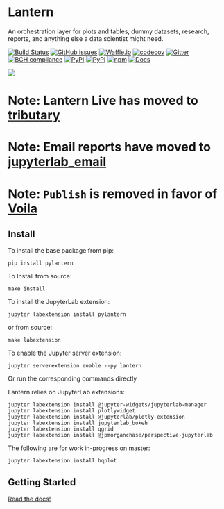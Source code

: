 # Lantern
An orchestration layer for plots and tables, dummy datasets, research, reports, and anything else a data scientist might need.

[![Build Status](https://travis-ci.org/timkpaine/lantern.svg?branch=master)](https://travis-ci.org/timkpaine/lantern)
[![GitHub issues](https://img.shields.io/github/issues/timkpaine/lantern.svg)]()
[![Waffle.io](https://badge.waffle.io/timkpaine/lantern.svg?label=ready&title=Ready)](http://waffle.io/timkpaine/lantern)
[![codecov](https://codecov.io/gh/timkpaine/lantern/branch/master/graph/badge.svg)](https://codecov.io/gh/timkpaine/lantern)
[![Gitter](https://img.shields.io/gitter/room/nwjs/nw.js.svg)](https://gitter.im/pylantern/Lobby)
[![BCH compliance](https://bettercodehub.com/edge/badge/timkpaine/lantern?branch=master)](https://bettercodehub.com/)
[![PyPI](https://img.shields.io/pypi/l/pylantern.svg)](https://pypi.python.org/pypi/pylantern)
[![PyPI](https://img.shields.io/pypi/v/pylantern.svg)](https://pypi.python.org/pypi/pylantern)
[![npm](https://img.shields.io/npm/v/pylantern.svg)](https://www.npmjs.com/package/pylantern)
[![Docs](https://img.shields.io/readthedocs/pylantern.svg)](https://pylantern.readthedocs.io)

<!-- [![Beerpay](https://beerpay.io/timkpaine/lantern/badge.svg?style=flat)](https://beerpay.io/timkpaine/lantern) -->


![](https://raw.githubusercontent.com/timkpaine/lantern/master/docs/img/demo.gif)


# Note: Lantern Live has moved to [tributary](https://github.com/timkpaine/tributary)
# Note: Email reports have moved to [jupyterlab_email](https://github.com/timkpaine/https://github.com/timkpaine/jupyterlab_email)
# Note: `Publish` is removed in favor of [Voila](https://github.com/QuantStack/voila)

## Install
To install the base package from pip:

`pip install pylantern`

To Install from source:

`make install`


To install the JupyterLab extension:

`jupyter labextension install pylantern`

or from source:

`make labextension`

To enable the Jupyter server extension:

`jupyter serverextension enable --py lantern`



Or run the corresponding commands directly

Lantern relies on JupyterLab extensions:

```
jupyter labextension install @jupyter-widgets/jupyterlab-manager
jupyter labextension install plotlywidget
jupyter labextension install @jupyterlab/plotly-extension
jupyter labextension install jupyterlab_bokeh
jupyter labextension install qgrid
jupyter labextension install @jpmorganchase/perspective-jupyterlab
```

The following are for work in-progress on master:

```
jupyter labextension install bqplot
```


## Getting Started
[Read the docs!](http://pylantern.readthedocs.io/en/latest/index.html)
